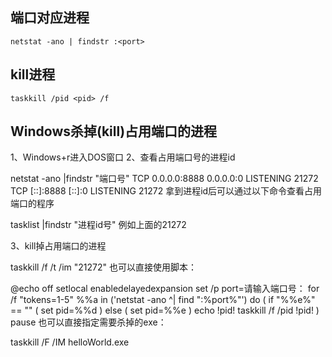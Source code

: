 ## 端口对应进程
```shell
netstat -ano | findstr :<port>
```

## kill进程
```shell
taskkill /pid <pid> /f
```

## Windows杀掉(kill)占用端口的进程
1、Windows+r进入DOS窗口
2、查看占用端口号的进程id

netstat -ano |findstr "端口号"
  TCP    0.0.0.0:8888           0.0.0.0:0              LISTENING       21272
  TCP    [::]:8888              [::]:0                 LISTENING       21272
拿到进程id后可以通过以下命令查看占用端口的程序

tasklist |findstr "进程id号"
例如上面的21272

3、kill掉占用端口的进程

taskkill /f /t /im "21272"
也可以直接使用脚本：

@echo off
setlocal enabledelayedexpansion
set /p port=请输入端口号：
for /f "tokens=1-5" %%a in ('netstat -ano ^| find ":%port%"') do (
    if "%%e%" == "" (
        set pid=%%d
    ) else (
        set pid=%%e
    )
    echo !pid!
    taskkill /f /pid !pid!
)
pause
也可以直接指定需要杀掉的exe：

taskkill /F /IM helloWorld.exe